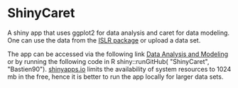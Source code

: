 # ShinyCaret
A shiny app that uses ggplot2 for data analysis and caret for data modeling. One can use the data from the [ISLR package](http://www-bcf.usc.edu/~gareth/ISL/) or upload a data set.

The app can be accessed via the following link [Data Analysis and Modeling](https://bastien.shinyapps.io/firstapp/) or by running the following code in R shiny::runGitHub( "ShinyCaret", "Bastien90"). [shinyapps.io](https://www.shinyapps.io/)  limits the availability of system resources to 1024 mb in the free, hence it is better to run the app locally for larger data sets.


